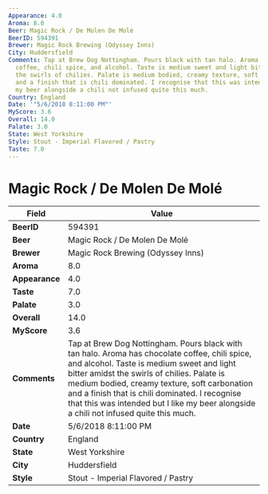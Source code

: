 ```yaml
---
Appearance: 4.0
Aroma: 8.0
Beer: Magic Rock / De Molen De Molé
BeerID: 594391
Brewer: Magic Rock Brewing (Odyssey Inns)
City: Huddersfield
Comments: Tap at Brew Dog Nottingham. Pours black with tan halo. Aroma has chocolate
  coffee, chili spice, and alcohol. Taste is medium sweet and light bitter amidst
  the swirls of chilies. Palate is medium bodied, creamy texture, soft carbonation
  and a finish that is chili dominated. I recognise that this was intended but I like
  my beer alongside a chili not infused quite this much.
Country: England
Date: '"5/6/2018 8:11:00 PM"'
MyScore: 3.6
Overall: 14.0
Palate: 3.0
State: West Yorkshire
Style: Stout - Imperial Flavored / Pastry
Taste: 7.0
---
```


# Magic Rock / De Molen De Molé

| Field         | Value |
|---------------|-------|
| **BeerID** | 594391 |
| **Beer** | Magic Rock / De Molen De Molé |
| **Brewer** | Magic Rock Brewing (Odyssey Inns) |
| **Aroma** | 8.0 |
| **Appearance** | 4.0 |
| **Taste** | 7.0 |
| **Palate** | 3.0 |
| **Overall** | 14.0 |
| **MyScore** | 3.6 |
| **Comments** | Tap at Brew Dog Nottingham. Pours black with tan halo. Aroma has chocolate coffee, chili spice, and alcohol. Taste is medium sweet and light bitter amidst the swirls of chilies. Palate is medium bodied, creamy texture, soft carbonation and a finish that is chili dominated. I recognise that this was intended but I like my beer alongside a chili not infused quite this much. |
| **Date** | 5/6/2018 8:11:00 PM |
| **Country** | England |
| **State** | West Yorkshire |
| **City** | Huddersfield |
| **Style** | Stout - Imperial Flavored / Pastry |
